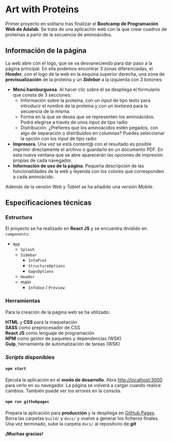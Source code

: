 # Art with Proteins

Primer proyecto en solitario tras finalizar el **Bootcamp de Programación Web de Adalab**. Se trata de una aplicación web con la que crear cuadros de proteínas a partir de la secuencia de aminoácidos.

## Información de la página

La web abre con el logo, que se va desvaneciendo para dar paso a la página principal. En ella podemos encontrar 3 zonas diferenciadas, el **_Header_**, con el logo de la web en la esquina superior derecha, una zona de **previsualización** de la proteína y un **_Sidebar_** a la izquierda con 3 botones:

- **Menú hamburguesa**. Al hacer clic sobre él se despliega el formulario que consta de 3 secciones:
  - Información sobre la proteína, con un _input_ de tipo texto para introducir el nombre de la proteína y con un _textarea_ para la secuencia de la misma.
  - Forma en la que se desea que se representen los aminoácidos. Podrá elegirse a través de unos _input_ de tipo radio
  - Distribución. ¿Prefieres que los aminoácidos estén pegados, con algo de separación o distribuidos en columnas? Puedes seleccionar la opción con los _input_ de tipo radio
- **Impresora**. Una vez se está content@ con el resultado es posible imprimir directamente el archivo o guardarlo en un documento PDF. En esta nueva ventana que se abre aparecerán las opciones de impresión propias de cada navegador.
- **Información de uso de la página**. Pequeña descripción de las funcionalidades de la web y leyenda con los colores que corresponden a cada aminoácido.

Además de la versión _Web_ y _Tablet_ se ha añadido una versión _Mobile_.

## Especificaciones técnicas

### Estructura

El proyecto se ha realizado en **React JS** y se encuentra dividido en `components`:

- `App`
  - `Splash`
  - `Sidebar`
    - `InfoProt`
    - `StructureOptions`
    - `GapsOptions`
  - `Header`
  - main
    - `InfoUse` / `Preview`

### Herramientas

Para la creación de la página web se ha utilizado:

**HTML** y **CSS** para la maquetación  
**SASS** como preprocesador de CSS  
**React JS** como lenguaje de programación  
**NPM** como gestor de paquetes y dependencias (WSK)  
**Gulp**, herramienta de automatización de tareas (WSK)

### _Scripts_ disponibles

#### `npm start`

Ejecuta la aplicación en el **modo de desarrollo**.
Abra [http://localhost:3000](http://localhost:3000) para verlo en su navegador.
La página se volverá a cargar cuando realice cambios.
También puede ver los errores en la consola.

#### `npm run githubpages`

Prepara la aplicación para **producción** y la despliega en [GitHub Pages](https://pages.github.com/).
Borra las carpetas `build/` y `docs/` y vuelve a generar los ficheros finales.
Una vez terminado, sube la carpeta `docs/` al repositorio de **_git_**

**¡Muchas gracias!**
